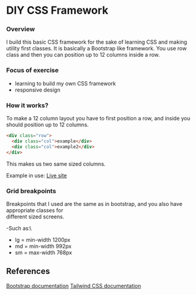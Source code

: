 # DIY CSS Framework

### Overview

I build this basic CSS framework for the sake of learning CSS and making utility first classes. It is basically a Bootstrap like framework. You use row class and then you can position up to 12 columns inside a row.

### Focus of exercise

- learning to build my own CSS framework
- responsive design

### How it works?

To make a 12 column layout you have to first position a row, and inside you should position up to 12 columns.

```html
<div class="row">
  <div class="col">example</div>
  <div class="col">example2</div>
</div>
```

This makes us two same sized columns.

Example in use: [Live site]()

### Grid breakpoints

Breakpoints that I used are the same as in bootstrap, and you also have appropriate classes for \
different sized screens.

-Such as:\

- lg = min-width 1200px
- md = min-width 992px
- sm = max-width 768px

## References

[Bootstrap documentation](https://getbootstrap.com/docs/4.0/getting-started/introduction/)
[Tailwind CSS documentation](https://tailwindcss.com/docs)

